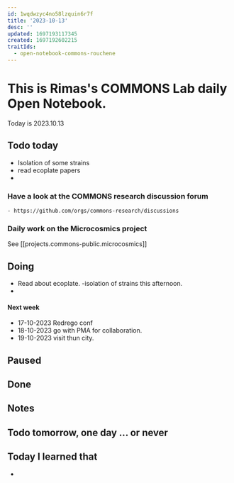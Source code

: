 ```yaml
---
id: 1wqdwzyc4no58lzquin6r7f
title: '2023-10-13'
desc: ''
updated: 1697193117345
created: 1697192602215
traitIds:
  - open-notebook-commons-rouchene
---
```



# This is Rimas's COMMONS Lab daily Open Notebook.

Today is 2023.10.13

## Todo today

- Isolation of some strains 
- read ecoplate papers 
- 

### Have a look at the COMMONS research discussion forum
    - https://github.com/orgs/commons-research/discussions

### Daily work on the Microcosmics project

See [[projects.commons-public.microcosmics]]


###
###

## Doing

- Read about ecoplate.
-isolation of strains this afternoon.
- 


#### Next week
 - 17-10-2023 Redrego conf 
 - 18-10-2023 go with PMA for collaboration. 
 - 19-10-2023 visit thun city.



## Paused

## Done

## Notes

## Todo tomorrow, one day ... or never 


###
###


## Today I learned that

- 